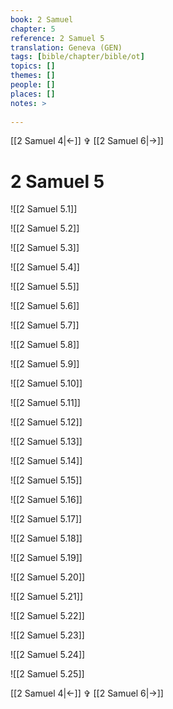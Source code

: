 ```yaml
---
book: 2 Samuel
chapter: 5
reference: 2 Samuel 5
translation: Geneva (GEN)
tags: [bible/chapter/bible/ot]
topics: []
themes: []
people: []
places: []
notes: >
  
---
```


[[2 Samuel 4|<-]] ✞ [[2 Samuel 6|->]]

# 2 Samuel 5

![[2 Samuel 5.1]]

![[2 Samuel 5.2]]

![[2 Samuel 5.3]]

![[2 Samuel 5.4]]

![[2 Samuel 5.5]]

![[2 Samuel 5.6]]

![[2 Samuel 5.7]]

![[2 Samuel 5.8]]

![[2 Samuel 5.9]]

![[2 Samuel 5.10]]

![[2 Samuel 5.11]]

![[2 Samuel 5.12]]

![[2 Samuel 5.13]]

![[2 Samuel 5.14]]

![[2 Samuel 5.15]]

![[2 Samuel 5.16]]

![[2 Samuel 5.17]]

![[2 Samuel 5.18]]

![[2 Samuel 5.19]]

![[2 Samuel 5.20]]

![[2 Samuel 5.21]]

![[2 Samuel 5.22]]

![[2 Samuel 5.23]]

![[2 Samuel 5.24]]

![[2 Samuel 5.25]]

[[2 Samuel 4|<-]] ✞ [[2 Samuel 6|->]]
